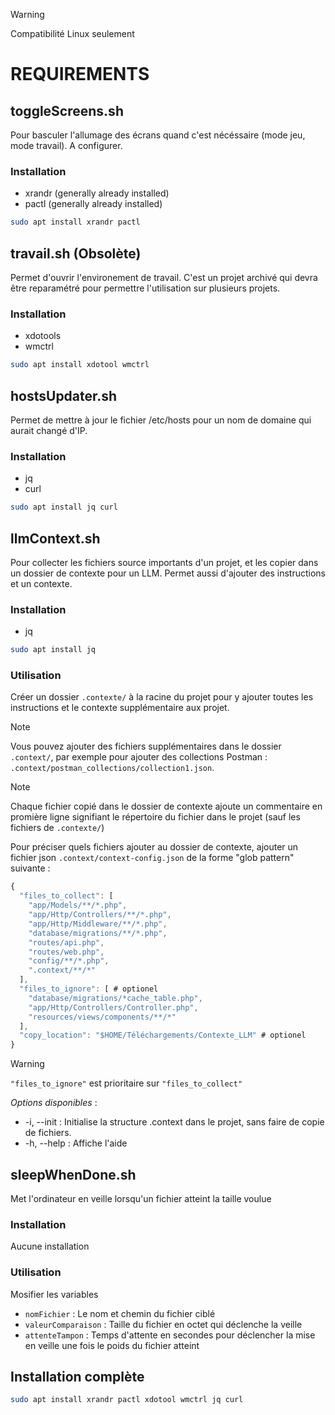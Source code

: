 > [!WARNING]
> Compatibilité Linux seulement
# REQUIREMENTS

## toggleScreens.sh
Pour basculer l'allumage des écrans quand c'est nécéssaire (mode jeu, mode travail).
A configurer.
### Installation
- xrandr (generally already installed)
- pactl (generally already installed)
```bash
sudo apt install xrandr pactl
```
## travail.sh (Obsolète)
Permet d'ouvrir l'environement de travail. C'est un projet archivé qui devra être reparamétré pour permettre l'utilisation sur plusieurs projets.
### Installation
- xdotools
- wmctrl
```bash
sudo apt install xdotool wmctrl
```
## hostsUpdater.sh
Permet de mettre à jour le fichier /etc/hosts pour un nom de domaine qui aurait changé d'IP.
### Installation
- jq
- curl
```bash
sudo apt install jq curl
```
## llmContext.sh
Pour collecter les fichiers source importants d'un projet, et les copier dans un dossier de contexte pour un LLM. Permet aussi d'ajouter des instructions et un contexte.
### Installation
- jq
```bash
sudo apt install jq
```
### Utilisation
Créer un dossier ```.contexte/``` à la racine du projet pour y ajouter toutes les instructions et le contexte supplémentaire aux projet.  
> [!NOTE]
> Vous pouvez ajouter des fichiers supplémentaires dans le dossier ```.context/```, par exemple pour ajouter des collections Postman : ```.context/postman_collections/collection1.json```.

> [!NOTE]
> Chaque fichier copié dans le dossier de contexte ajoute un commentaire en promière ligne signifiant le répertoire du fichier dans le projet (sauf les fichiers de ```.contexte/```)

Pour préciser quels fichiers ajouter au dossier de contexte, ajouter un fichier json ```.context/context-config.json``` de la forme "glob pattern" suivante :
```js
{
  "files_to_collect": [
    "app/Models/**/*.php",
    "app/Http/Controllers/**/*.php",
    "app/Http/Middleware/**/*.php",
    "database/migrations/**/*.php",
    "routes/api.php",
    "routes/web.php",
    "config/**/*.php",
    ".context/**/*"
  ],
  "files_to_ignore": [ # optionel
    "database/migrations/*cache_table.php",
    "app/Http/Controllers/Controller.php",
    "resources/views/components/**/*"
  ],
  "copy_location": "$HOME/Téléchargements/Contexte_LLM" # optionel
}
```
> [!WARNING]
>  ```"files_to_ignore"``` est prioritaire sur ```"files_to_collect"```

*Options disponibles* :
- -i, --init : Initialise la structure .context dans le projet, sans faire de copie de fichiers.
- -h, --help : Affiche l'aide

## sleepWhenDone.sh
Met l'ordinateur en veille lorsqu'un fichier atteint la taille voulue
### Installation
Aucune installation
### Utilisation
Mosifier les variables
- ```nomFichier``` : Le nom et chemin du fichier ciblé
- ```valeurComparaison``` : Taille du fichier en octet qui déclenche la veille
- ```attenteTampon``` : Temps d'attente en secondes pour déclencher la mise en veille une fois le poids du fichier atteint

## Installation complète
```bash
sudo apt install xrandr pactl xdotool wmctrl jq curl
```

